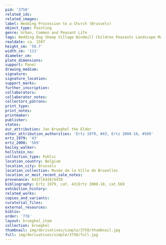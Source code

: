 ```yaml
---
pid: '3750'
related_ids: 
related_images: 
label: Wedding Procession to a Church (Brussels)
object_type: Painting
genre: Urban, Common and Peasant Life
tags: Wedding Dog Sheep Village Windmill Children Peasants Landscape Musical_instruments
realdate: ca. 1597
height_cm: '59.7'
width_cm: '113'
diameter_cm: 
plate_dimensions: 
support: Panel
drawing_medium: 
signature: 
signature_location: 
support_marks: 
further_inscription: 
collaborators: 
collaborator_notes: 
collectors_patrons: 
print_type: 
print_notes: 
printmaker: 
publisher: 
states: 
our_attribution: Jan Brueghel the Elder
other_attribution_authorities: 'Ertz 1979, #43, Ertz 2008-10, #569'
ertz_1979: '43'
ertz_2008: '569'
bailey_walker: 
hollstein_no: 
collection_type: Public
location_country: Belgium
location_city: Brussels
location_collection: Musée de la Ville de Bruxelles
location_or_most_recent_sale_notes: 
provenance: 6437|6438|6439
bibliography: Ertz 1979, cat. 43|Ertz 2008-10, cat.569
exhibition_history: 
related_works: 
copies_and_variants: 
curatorial_files: 
external_resources: 
biblio: 
order: '776'
layout: brueghel_item
collection: brueghel
thumbnail: img/derivatives/simple/3750/thumbnail.jpg
full: img/derivatives/simple/3750/full.jpg
---
```

